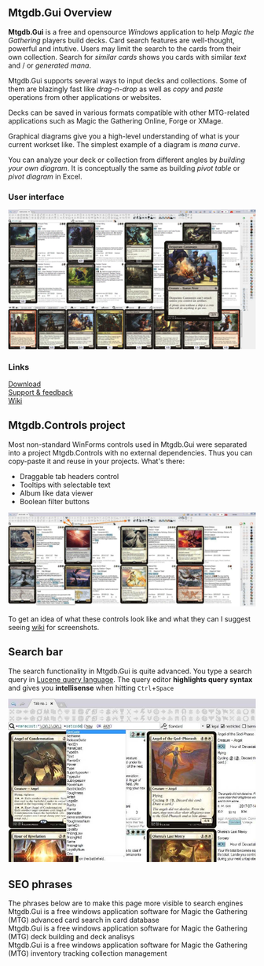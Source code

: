 ## Mtgdb.Gui Overview

**Mtgdb.Gui** is a free and opensource *Windows* application to help *Magic the Gathering* players build
decks. Card search features are well-thought, powerful and intutive. Users may limit the search to the cards
from their own collection. Search for *similar cards* shows you cards with similar *text* and / or *generated mana*.

Mtgdb.Gui supports several ways to input decks and collections. Some of them are blazingly fast like *drag-n-drop* as well as *copy* and *paste* operations from other applications or websites.

Decks can be saved in various formats compatible with other MTG-related applications such as
Magic the Gathering Online, Forge or XMage.

Graphical diagrams give you a high-level understanding of what is your current workset like.
The simplest example of a diagram is *mana curve*.

You can analyze your deck or collection from different angles by *building your own diagram*. 
It is conceptually the same as building *pivot table* or *pivot diagram* in Excel.

### User interface

[![Mtgdb.Gui user interface](https://github.com/NikolayXHD/Mtgdb/raw/master/out/help/l/Ixalan_small.jpg)](https://github.com/NikolayXHD/Mtgdb/raw/master/out/help/l/Ixalan_small.jpg)

### Links
[Download](https://py3j9.app.goo.gl/dl)  
[Support & feedback](https://py3j9.app.goo.gl/frm)  
[Wiki](https://py3j9.app.goo.gl/wiki)

## Mtgdb.Controls project
Most non-standard WinForms controls used in Mtgdb.Gui were separated into a
project Mtgdb.Controls with no external dependencies. Thus you can copy-paste
it and reuse in your projects. What's there:

* Draggable tab headers control
* Tooltips with selectable text
* Album like data viewer
* Boolean filter buttons

[![screenshot](https://github.com/NikolayXHD/Mtgdb/raw/master/out/help/l/Filter_example.jpg?raw=true)](https://github.com/NikolayXHD/Mtgdb/raw/master/out/help/l/Filter_example.jpg)

To get an idea of what these controls look like and what they can I suggest seeing [wiki](https://github.com/NikolayXHD/Mtgdb/wiki)
for screenshots.

## Search bar
The search functionality in Mtgdb.Gui is quite advanced.
You type a search query in [Lucene query language](https://lucene.apache.org/core/2_9_4/queryparsersyntax.html).
The query editor **highlights query syntax** and gives you **intellisense** when hitting `Ctrl`+`Space`

[![search intellisense](https://github.com/NikolayXHD/Mtgdb/blob/master/out/help/l/search_intellisense.jpg)](https://github.com/NikolayXHD/Mtgdb/raw/master/output/help/l/search_intellisense.jpg?raw=true)

## SEO phrases  
The phrases below are to make this page more visible to search engines  
Mtgdb.Gui is a free windows application software for Magic the Gathering (MTG) advanced card search in card database  
Mtgdb.Gui is a free windows application software for Magic the Gathering (MTG) deck building and deck analisys  
Mtgdb.Gui is a free windows application software for Magic the Gathering (MTG) inventory tracking collection management
